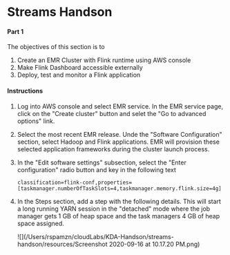 # Streams Handson

#### Part 1

The objectives of this section is to 

1. Create an EMR Cluster with Flink runtime using AWS console
2. Make Flink Dashboard accessible externally
3. Deploy, test and monitor a Flink application

#### Instructions

1. Log into AWS console and select EMR service. In the EMR service  page,  click on the "Create cluster" button and selet the "Go to advanced options" link.

2. Select the most recent EMR release. Unde the "Software Configuration" section, select Hadoop and Flink applications. EMR will provision these selected application frameworks during the cluster launch process.

3. In the "Edit software settings" subsection, select the "Enter configuration" radio button and key in the following text

   ```
   classification=flink-conf,properties=[taskmanager.numberOfTaskSlots=4,taskmanager.memory.flink.size=4g]
   ```

4. In the Steps section, add a step with the following details.  This will start a long running YARN session in the "detached" mode  where the job manager gets 1 GB of heap space and the task managers 4 GB of heap space assigned. 

   ![](/Users/rspamzn/cloudLabs/KDA-Handson/streams-handson/resources/Screenshot 2020-09-16 at 10.17.20 PM.png)

   



